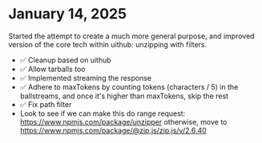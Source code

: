 # January 14, 2025

Started the attempt to create a much more general purpose, and improved version of the core tech within uithub: unzipping with filters.

- ✅ Cleanup based on uithub
- ✅ Allow tarballs too
- ✅ Implemented streaming the response
- ✅ Adhere to maxTokens by counting tokens (characters / 5) in the ballstreams, and once it's higher than maxTokens, skip the rest
- ✅ Fix path filter
- Look to see if we can make this do range request: https://www.npmjs.com/package/unzipper otherwise, move to https://www.npmjs.com/package/@zip.js/zip.js/v/2.6.40
